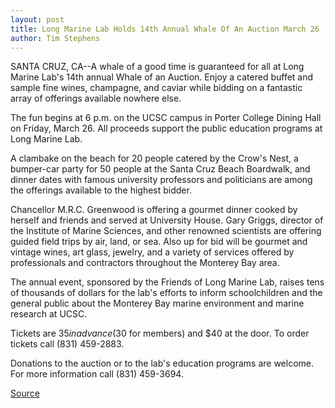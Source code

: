 ```yaml
---
layout: post
title: Long Marine Lab Holds 14th Annual Whale Of An Auction March 26
author: Tim Stephens
---
```


SANTA CRUZ, CA--A whale of a good time is guaranteed for all at Long Marine Lab's 14th annual Whale of an Auction. Enjoy a catered buffet and sample fine wines, champagne, and caviar while bidding on a fantastic array of offerings available nowhere else.

The fun begins at 6 p.m. on the UCSC campus in Porter College Dining Hall on Friday, March 26. All proceeds support the public education programs at Long Marine Lab.

A clambake on the beach for 20 people catered by the Crow's Nest, a bumper-car party for 50 people at the Santa Cruz Beach Boardwalk, and dinner dates with famous university professors and politicians are among the offerings available to the highest bidder.

Chancellor M.R.C. Greenwood is offering a gourmet dinner cooked by herself and friends and served at University House. Gary Griggs, director of the Institute of Marine Sciences, and other renowned scientists are offering guided field trips by air, land, or sea. Also up for bid will be gourmet and vintage wines, art glass, jewelry, and a variety of services offered by professionals and contractors throughout the Monterey Bay area.

The annual event, sponsored by the Friends of Long Marine Lab, raises tens of thousands of dollars for the lab's efforts to inform schoolchildren and the general public about the Monterey Bay marine environment and marine research at UCSC.

Tickets are $35 in advance ($30 for members) and $40 at the door. To order tickets call (831) 459-2883.

Donations to the auction or to the lab's education programs are welcome. For more information call (831) 459-3694.

[Source](http://www1.ucsc.edu/news_events/press_releases/archive/98-99/03-99/auction99.htm "Permalink to UC Santa Cruz: Long Marine Lab Auction")
